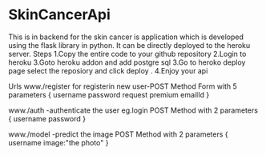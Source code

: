 # SkinCancerApi

This is in backend for the skin cancer is application which is developed using the flask library in python.
It can be directly deployed to the heroku server.
Steps
1.Copy the entire code to your github repository
2.Login to heroku
3.Goto heroku addon and add postgre sql
3.Go to heroko deploy page select the reposiory and click deploy .
4.Enjoy your api

Urls
www.<yourapiurl>/register for registerin new user-POST Method Form with 5 parameters
{
username
password
request
premium
emailId
}

www.<yourapiurl>/auth -authenticate the user eg.login POST Method  with 2 parameters
{
username
password
}

www.<yourapiurl>/model -predict the image  POST Method  with 2 parameters
{
username 
image:"the photo"
}
